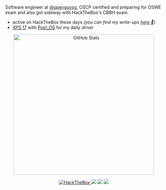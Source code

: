 <!-- <p align="center">
  <img src="https://media.giphy.com/media/WKdWA04KRn58A/giphy.gif">
</p>
 -->
 
Software engineer at [@opengovsg](https://github.com/opengovsg/), OSCP certified and preparing for OSWE exam and also got sideway with HackTheBox's CBBH exam.

- active on HackTheBox these days *(you can find my write-ups [here](https://github.com/the-robot/offsec) 🙂)*
- [XPS 17](https://www.dell.com/en-sg/shop/cty/xps-17-laptop/spd/xps-17-9720-laptop) with [Pop!\_OS](https://pop.system76.com/) for my daily driver

<!-- ### What I'm doing these days

- Working at [@opengovsg](https://github.com/opengovsg/) as software engineer <img src="https://media.giphy.com/media/WUlplcMpOCEmTGBtBW/giphy.gif" width="30"> 
- Wandering around Cybersec discords and studying AWAE for OSWE exam. <img src="https://media4.giphy.com/media/j2MdR1QwTi7iX6l3sd/giphy.gif" width="30">
- Browse [devrant](https://devrant.com) -->

<p align="center">
   <img src="https://github-readme-stats.vercel.app/api?username=the-robot&amp;show_icons=true&theme=tokyonight" alt="GitHub Stats" width="450">
</p>
<p align="center">
<!--   <a href="https://github.com/the-robot"><img src="https://img.shields.io/github/followers/the-robot?color=%2365B57B&logoColor=65B57B&logo=github&style=for-the-badge"></a> -->
  <a href="https://app.hackthebox.com/profile/607153">
    <img src="https://img.shields.io/badge/-HackTheBox-%239FEF00?style=for-the-badge&logo=hackthebox&logoColor=white" alt="HackTheBox" />
  </a>
  <a href="https://leetcode.com/the-robot/"><img src="https://img.shields.io/badge/dynamic/json?style=for-the-badge&labelColor=black&color=%23ffa116&label=Solved&query=solved&url=https%3A%2F%2Fleetcode-badge.vercel.app%2Fapi%2Fusers%2Fthe-robot&logo=leetcode&logoColor=yellow"/></a>
<a href="https://keybase.io/0x06"><img src="https://img.shields.io/badge/💬 Keybase-0x06-gray.svg?colorA=F6E7D8&colorB=F68989&style=for-the-badge"/></a>
  <a href="mailto:contact@khant.dev"><img src="https://img.shields.io/badge/📩 Email-contact%40khant.dev-gray.svg?colorA=F0F0F0&colorB=3E497A&style=for-the-badge"/></a>
<!--   <a href="https://tryhackme.com/p/1iquid"><img src="https://tryhackme-badges.s3.amazonaws.com/1iquid.png" alt="TryHackMe"></a> -->
</p>

<!-- <img src="./bgbotom.svg"> -->

<!-- <img src="./yakuza 0.png"> -->

